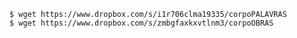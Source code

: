     $ wget https://www.dropbox.com/s/i1r706clma19335/corpoPALAVRAS
    $ wget https://www.dropbox.com/s/zmbgfaxkxvtlnm3/corpoOBRAS